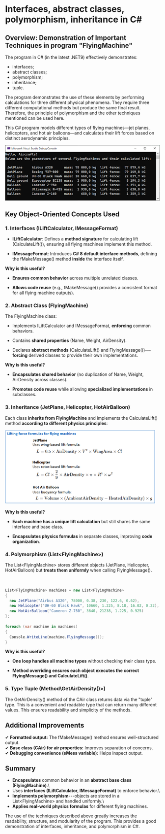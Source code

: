 
# Interfaces, abstract classes, polymorphism, inheritance in C#

## Overview: Demonstration of Important Techniques in program \"FlyingMachine\"

The program in C# (in the latest .NET9) effectively demonstrates: 

- interfaces;
- abstract classes;
- polymorphism;
- inheritance;
- tuple.

The program demonstrates the use of these elements by performing calculations for 
three different physical phenomena. They require three different computational 
methods but produce the same final result. Therefore, the principle of polymorphism 
and the other techniques mentioned can be used here.

This C# program models different types of flying machines—jet planes, helicopters, 
and hot air balloons—and calculates their lift forces based on distinct 
aerodynamic principles. 

<img src="media/FlyingMachine_output.png"/>

## Key Object-Oriented Concepts Used

### 1. Interfaces (ILiftCalculator, IMessageFormat)

-   **ILiftCalculator**: Defines a **method signature** for calculating
    lift (CalculateLift()), ensuring all flying machines implement this
    method.

-   **IMessageFormat**: Introduces **C# 8 default interface methods**,
    defining the fMakeMessage() method **inside** the interface itself.

<b>Why is this useful?</b>

-   **Ensures common behavior** across multiple unrelated classes.

-   **Allows code reuse** (e.g., fMakeMessage() provides a consistent
    format for all flying machine outputs).

### 2. Abstract Class (FlyingMachine)

The FlyingMachine class:

-   Implements ILiftCalculator and IMessageFormat, **enforcing** common
    behaviors.

-   Contains **shared properties** (Name, Weight, AirDensity).

-   Declares **abstract methods** (CalculateLift() and
    FlyingMessage())---**forcing** derived classes to provide their own
    implementations.

<b>Why is this useful?</b>

-   **Encapsulates shared behavior** (no duplication of Name, Weight,
    AirDensity across classes).

-   **Promotes code reuse** while allowing **specialized
    implementations** in subclasses.

### 3. Inheritance (JetPlane, Helicopter, HotAirBalloon)

Each class **inherits from FlyingMachine** and implements the
CalculateLift() method **according to different physics principles**:

<img src="media/Lifting_force_formula.png" height="240px"/>


<b>Why is this useful?</b>

-   **Each machine has a unique lift calculation** but still shares the
    same interface and base class.

-   **Encapsulates physics formulas** in separate classes, improving
    **code organization**.

### 4. Polymorphism (List\<FlyingMachine\>)

The List\<FlyingMachine\> stores different objects (JetPlane,
Helicopter, HotAirBalloon) but **treats them uniformly** when calling
FlyingMessage().

```csharp


List<FlyingMachine> machines = new List<FlyingMachine>
{
  new JetPlane("Airbus A320", 78000, 0.38, 230, 122.6, 0.62),
  new Helicopter("UH-60 Black Hawk", 10660, 1.225, 8.18, 16.02, 0.22),
  new HotAirBalloon("Cameron Z-750", 3640, 21238, 1.225, 0.925)
};

foreach (var machine in machines)
{
  Console.WriteLine(machine.FlyingMessage());
}
```

<b>Why is this useful?</b>

-   **One loop handles all machine types** without checking their class
    type.

-   **Method overriding ensures each object executes the correct
    FlyingMessage() and CalculateLift()**.

### 5. Type Tuple (Method\GetAirDensity()\>)

The GetAirDensity() method of the CAir class returns data via the "tuple" type. 
This is a convenient and readable type that can return many different values. 
This ensures readability and simplicity of the methods.

## Additional Improvements

✔ **Formatted output:** The fMakeMessage() method ensures
well-structured output.\
✔ **Base class (CAir) for air properties:** Improves separation of
concerns.\
✔ **Debugging convenience (sMess variable):** Helps inspect output.

## Summary

- **Encapsulates** common behavior in an **abstract base class
(FlyingMachine)**.\
- Uses **interfaces (ILiftCalculator, IMessageFormat)** to enforce
behavior.\
- **Implements polymorphism**---objects are stored in a
List\<FlyingMachine\> and handled uniformly.\
- **Applies real-world physics formulas** for different flying
machines.

The use of the techniques described above greatly increases the readability,
structure, and modularity of the program. This provides a good demonstration 
of interfaces, inheritance, and polymorphism in C#.
